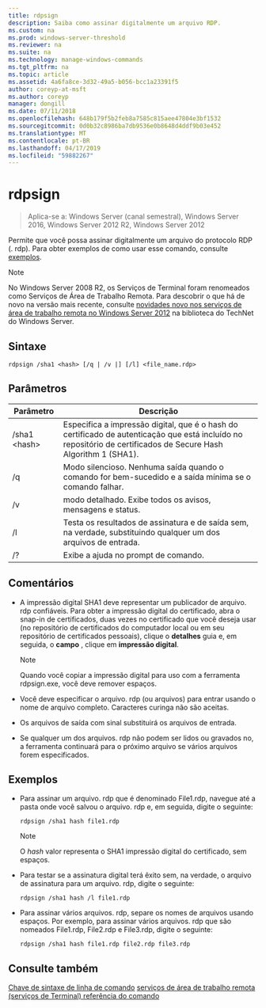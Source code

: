 ```yaml
---
title: rdpsign
description: Saiba como assinar digitalmente um arquivo RDP.
ms.custom: na
ms.prod: windows-server-threshold
ms.reviewer: na
ms.suite: na
ms.technology: manage-windows-commands
ms.tgt_pltfrm: na
ms.topic: article
ms.assetid: 4a6fa8ce-3d32-49a5-b056-bcc1a23391f5
author: coreyp-at-msft
ms.author: coreyp
manager: dongill
ms.date: 07/11/2018
ms.openlocfilehash: 648b179f5b2feb8a7585c815aee47804e3bf1532
ms.sourcegitcommit: 0d0b32c8986ba7db9536e0b8648d4ddf9b03e452
ms.translationtype: MT
ms.contentlocale: pt-BR
ms.lasthandoff: 04/17/2019
ms.locfileid: "59882267"
---
```

# <a name="rdpsign"></a>rdpsign

>Aplica-se a: Windows Server (canal semestral), Windows Server 2016, Windows Server 2012 R2, Windows Server 2012

Permite que você possa assinar digitalmente um arquivo do protocolo RDP (. rdp).
Para obter exemplos de como usar esse comando, consulte [exemplos](#BKMK_examples).

> [!NOTE]
> No Windows Server 2008 R2, os Serviços de Terminal foram renomeados como Serviços de Área de Trabalho Remota. Para descobrir o que há de novo na versão mais recente, consulte [novidades novo nos serviços de área de trabalho remota no Windows Server 2012](https://technet.microsoft.com/library/hh831527) na biblioteca do TechNet do Windows Server.

## <a name="syntax"></a>Sintaxe
```
rdpsign /sha1 <hash> [/q | /v |] [/l] <file_name.rdp>
```

## <a name="parameters"></a>Parâmetros
|Parâmetro|Descrição|
|-------|--------|
|/sha1 \<hash>|Especifica a impressão digital, que é o hash do certificado de autenticação que está incluído no repositório de certificados de Secure Hash Algorithm 1 (SHA1).|
|/q|Modo silencioso. Nenhuma saída quando o comando for bem-sucedido e a saída mínima se o comando falhar.|
|/v|modo detalhado. Exibe todos os avisos, mensagens e status.|
|/l|Testa os resultados de assinatura e de saída sem, na verdade, substituindo qualquer um dos arquivos de entrada.|
|/?|Exibe a ajuda no prompt de comando.|

## <a name="remarks"></a>Comentários
-   A impressão digital SHA1 deve representar um publicador de arquivo. rdp confiáveis. Para obter a impressão digital do certificado, abra o snap-in de certificados, duas vezes no certificado que você deseja usar (no repositório de certificados do computador local ou em seu repositório de certificados pessoais), clique o **detalhes** guia e, em seguida, o **campo** , clique em **impressão digital**.

    > [!NOTE]
    > Quando você copiar a impressão digital para uso com a ferramenta rdpsign.exe, você deve remover espaços.

-   Você deve especificar o arquivo. rdp (ou arquivos) para entrar usando o nome de arquivo completo. Caracteres curinga não são aceitas.
-   Os arquivos de saída com sinal substituirá os arquivos de entrada.
-   Se qualquer um dos arquivos. rdp não podem ser lidos ou gravados no, a ferramenta continuará para o próximo arquivo se vários arquivos forem especificados.

## <a name="BKMK_examples"></a>Exemplos
-   Para assinar um arquivo. rdp que é denominado File1.rdp, navegue até a pasta onde você salvou o arquivo. rdp e, em seguida, digite o seguinte:
    ```
    rdpsign /sha1 hash file1.rdp
    ```
    > [!NOTE]
    > O *hash* valor representa o SHA1 impressão digital do certificado, sem espaços.
-   Para testar se a assinatura digital terá êxito sem, na verdade, o arquivo de assinatura para um arquivo. rdp, digite o seguinte:
    ```
    rdpsign /sha1 hash /l file1.rdp
    ```
-   Para assinar vários arquivos. rdp, separe os nomes de arquivos usando espaços. Por exemplo, para assinar vários arquivos. rdp que são nomeados File1.rdp, File2.rdp e File3.rdp, digite o seguinte:
    ```
    rdpsign /sha1 hash file1.rdp file2.rdp file3.rdp
    ```
## <a name="see-also"></a>Consulte também
[Chave de sintaxe de linha de comando](command-line-syntax-key.md)
[serviços de área de trabalho remota &#40;serviços de Terminal&#41; referência do comando](remote-desktop-services-terminal-services-command-reference.md)
